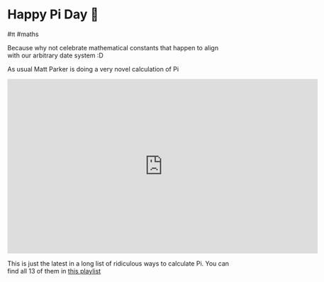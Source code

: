 # Happy Pi Day 🥧

#π
#maths

Because why not celebrate mathematical constants that happen to align with our arbitrary date system :D

As usual Matt Parker is doing a very novel calculation of Pi

<iframe class="full-bleed" width="700" height="394" src="https://www.youtube.com/embed/vlUTlbZT4ig?si=AKtS-UOJogUVlFfB" title="YouTube video player" frameborder="0" allow="accelerometer; autoplay; clipboard-write; encrypted-media; gyroscope; picture-in-picture; web-share" referrerpolicy="strict-origin-when-cross-origin" allowfullscreen></iframe>

This is just the latest in a long list of ridiculous ways to calculate Pi. You can find all 13 of them in
[this playlist](https://www.youtube.com/playlist?list=PLhtC92GarkjyYbxI3-4qzIWIRbZaw4wuP)
